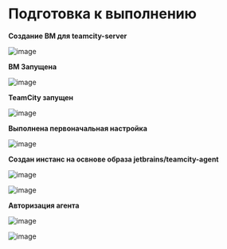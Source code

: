 # Подготовка к выполнению

**Создание ВМ для teamcity-server**

![image](https://github.com/user-attachments/assets/39857c0d-02af-446b-b0af-ad453b9a3e5b)

**ВМ Запущена**

![image](https://github.com/user-attachments/assets/bb506f9a-c3b6-44c1-b8e8-32f1b03cc869)


**TeamCity запущен**

![image](https://github.com/user-attachments/assets/d8023288-12af-4d76-a8c6-2ca77e34dd59)

**Выполнена первоначальная настройка**

![image](https://github.com/user-attachments/assets/916e2358-0789-4f14-bb8d-920998efe4c9)

**Создан инстанс на освнове образа jetbrains/teamcity-agent**

![image](https://github.com/user-attachments/assets/7f485460-f3ee-4b19-a106-a4f57f83ac95)

![image](https://github.com/user-attachments/assets/578ff1a1-2093-464f-9e7a-f1662bd24d81)

**Авторизация агента**

![image](https://github.com/user-attachments/assets/a2d226c4-f6b1-41ee-a195-f66b48c1d4d8)

![image](https://github.com/user-attachments/assets/b0fe237c-81a6-4f27-8d12-61b979b85ae3)



